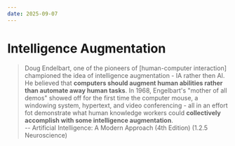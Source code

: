 ```yaml
---
date: 2025-09-07
---
```


# Intelligence Augmentation

> Doug Endelbart, one of the pioneers of [human-computer interaction] championed the idea of intelligence augmentation - IA rather then AI. He believed that **computers should augment human abilities rather than automate away human tasks**. In 1968, Engelbart's "mother of all demos" showed off for the first time the computer mouse, a windowing system, hypertext, and video conferencing - all in an effort fot demonstrate what human knowledge workers could **collectively accomplish with some intelligence augmentation**.  
-- Artificial Intelligence: A Modern Approach (4th Edition) (1.2.5 Neuroscience)
